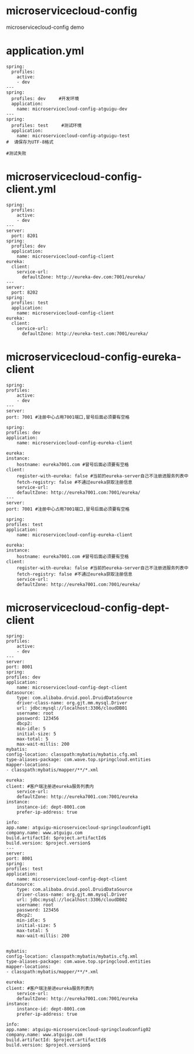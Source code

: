 # microservicecloud-config
microservicecloud-config demo


# application.yml #


    spring:
      profiles:
        active:
        - dev
    ---
    spring:
      profiles: dev     #开发环境
      application: 
        name: microservicecloud-config-atguigu-dev
    ---
    spring:
      profiles: test     #测试环境
      application: 
        name: microservicecloud-config-atguigu-test
    #  请保存为UTF-8格式
     
    #测试失败

# microservicecloud-config-client.yml #

	spring:
	  profiles:
	    active:
	    - dev
	---
	server: 
	  port: 8201 
	spring:
	  profiles: dev
	  application: 
	    name: microservicecloud-config-client
	eureka: 
	  client: 
	    service-url: 
	      defaultZone: http://eureka-dev.com:7001/eureka/   
	---
	server: 
	  port: 8202 
	spring:
	  profiles: test
	  application: 
	    name: microservicecloud-config-client
	eureka: 
	  client: 
	    service-url: 
	      defaultZone: http://eureka-test.com:7001/eureka/
 

# microservicecloud-config-eureka-client #

	spring: 
	profiles: 
		active: 
		- dev
	---
	server: 
	port: 7001 #注册中心占用7001端口,冒号后面必须要有空格
	
	spring: 
	profiles: dev
	application:
		name: microservicecloud-config-eureka-client
		
	eureka: 
	instance: 
		hostname: eureka7001.com #冒号后面必须要有空格
	client: 
		register-with-eureka: false #当前的eureka-server自己不注册进服务列表中
		fetch-registry: false #不通过eureka获取注册信息
		service-url: 
		defaultZone: http://eureka7001.com:7001/eureka/
	---
	server: 
	port: 7001 #注册中心占用7001端口,冒号后面必须要有空格
	
	spring: 
	profiles: test
	application:
		name: microservicecloud-config-eureka-client
		
	eureka: 
	instance: 
		hostname: eureka7001.com #冒号后面必须要有空格
	client: 
		register-with-eureka: false #当前的eureka-server自己不注册进服务列表中
		fetch-registry: false #不通过eureka获取注册信息
		service-url: 
		defaultZone: http://eureka7001.com:7001/eureka/
	
	





# microservicecloud-config-dept-client #

	spring: 
	profiles:
		active:
		- dev
	--- 
	server:
	port: 8001
	spring: 
	profiles: dev
	application: 
		name: microservicecloud-config-dept-client
	datasource:
		type: com.alibaba.druid.pool.DruidDataSource
		driver-class-name: org.gjt.mm.mysql.Driver
		url: jdbc:mysql://localhost:3306/cloudDB01
		username: root
		password: 123456
		dbcp2:
		min-idle: 5
		initial-size: 5
		max-total: 5
		max-wait-millis: 200 
	mybatis:
	config-location: classpath:mybatis/mybatis.cfg.xml
	type-aliases-package: com.wave.top.springcloud.entities
	mapper-locations:
	- classpath:mybatis/mapper/**/*.xml
	
	eureka: 
	client: #客户端注册进eureka服务列表内
		service-url: 
		defaultZone: http://eureka7001.com:7001/eureka
	instance:
		instance-id: dept-8001.com
		prefer-ip-address: true
	
	info:
	app.name: atguigu-microservicecloud-springcloudconfig01
	company.name: www.atguigu.com
	build.artifactId: $project.artifactId$
	build.version: $project.version$
	---
	server:
	port: 8001
	spring: 
	profiles: test
	application: 
		name: microservicecloud-config-dept-client
	datasource:
		type: com.alibaba.druid.pool.DruidDataSource
		driver-class-name: org.gjt.mm.mysql.Driver
		url: jdbc:mysql://localhost:3306/cloudDB02
		username: root
		password: 123456
		dbcp2:
		min-idle: 5
		initial-size: 5
		max-total: 5
		max-wait-millis: 200  
	
	
	mybatis:
	config-location: classpath:mybatis/mybatis.cfg.xml
	type-aliases-package: com.wave.top.springcloud.entities
	mapper-locations:
	- classpath:mybatis/mapper/**/*.xml
	
	eureka: 
	client: #客户端注册进eureka服务列表内
		service-url: 
		defaultZone: http://eureka7001.com:7001/eureka
	instance:
		instance-id: dept-8001.com
		prefer-ip-address: true
	
	info:
	app.name: atguigu-microservicecloud-springcloudconfig02
	company.name: www.atguigu.com
	build.artifactId: $project.artifactId$
	build.version: $project.version$
	
	
